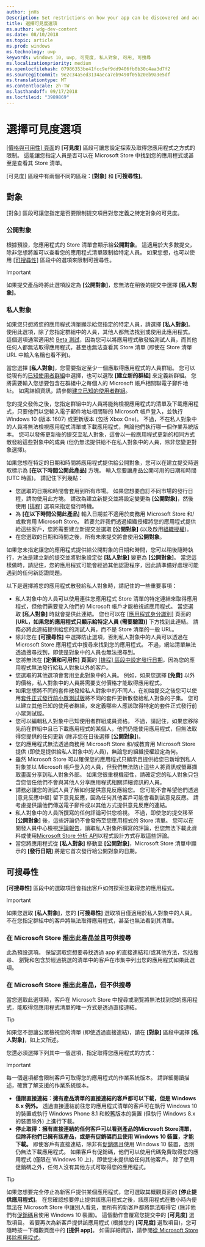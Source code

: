 ```yaml
---
author: jnHs
Description: Set restrictions on how your app can be discovered and acquired, including whether people can find your app in the Store or see its Store listing at all.
title: 選擇可見度選項
ms.author: wdg-dev-content
ms.date: 08/10/2018
ms.topic: article
ms.prod: windows
ms.technology: uwp
keywords: windows 10, uwp, 可見度, 私人對象, 可用, 可搜尋
ms.localizationpriority: medium
ms.openlocfilehash: 07986353be41fcc9ef9dd9406fb0b30c4aa3d7f2
ms.sourcegitcommit: 9e2c34a5ed3134aeca7eb9490f05b20eb9a3e5df
ms.translationtype: MT
ms.contentlocale: zh-TW
ms.lasthandoff: 09/17/2018
ms.locfileid: "3989869"
---
```

# <a name="choose-visibility-options"></a>選擇可見度選項


[\[價格與可用性\] 頁面](set-app-pricing-and-availability.md)的 **\[可見度\]** 區段可讓您設定探索及取得您應用程式之方式的限制。 這能讓您指定人員是否可以在 Microsoft Store 中找到您的應用程式或甚至是查看其 Store 清單。

\[可見度\] 區段中有兩個不同的區段：**\[對象\]** 和 **\[可搜尋性\]**。 

## <a name="audience"></a>對象

\[對象\] 區段可讓您指定是否要限制提交項目對您定義之特定對象的可見度。


### <a name="public-audience"></a>公開對象

根據預設，您應用程式的 Store 清單會顯示給**公開對象**。 這適用於大多數提交，除非您想將誰可以查看您的應用程式清單限制給特定人員。 如果您想，也可以使用 [\[可搜尋性\]](#discoverability) 區段中的選項來限制可搜尋性。

> [!IMPORTANT]
> 如果提交產品時將此選項設定為 **\[公開對象\]**，您無法在稍後的提交中選擇 **\[私人對象\]**。


### <a name="private-audience"></a>私人對象

如果您只想將您的應用程式清單顯示給您指定的特定人員，請選擇 **\[私人對象\]**。 使用此選項，除了您指定群組中的人員，其他人都無法找到或使用此應用程式。 這個選項通常適用於 [Beta 測試](beta-testing-and-targeted-distribution.md)，因為您可以將應用程式散發給測試人員，而其他任何人都無法取得應用程式，甚至也無法查看其 Store 清單 (即使在 Store 清單 URL 中輸入名稱也看不到)。

當您選擇 **\[私人對象\]**，您需要指定至少一個應取得應用程式的人員群組。 您可以從現有的[已知使用者群組](create-known-user-groups.md)中選擇，也可以選取 **\[建立新的群組\]** 來定義新群組。 您將需要輸入您想要包含在群組中之每個人的 Microsoft 帳戶相關聯電子郵件地址。 如需詳細資訊，請參閱[建立已知的使用者群組](create-known-user-groups.md)。

您的提交發佈之後，您指定群組中的人員將能夠檢視應用程式的清單及下載應用程式，只要他們以您輸入電子郵件地址相關聯的 Microsoft 帳戶登入，並執行 Windows 10 (版本 1607) 或更新版本 (包括 Xbox One)。 不過，不在私人對象中的人員將無法檢視應用程式清單或下載應用程式，無論他們執行哪一個作業系統版本。 您可以發佈更新後的提交至私人對象，這會以一般應用程式更新的相同方式散發給這些對象中的成員 (但仍無法提供給不在私人對象中的人員，除非您變更對象選擇)。 

如果您想在特定的日期和時間將應用程式提供給公開對象，您可以在建立提交時選取標示為 **\[在以下時間公開此產品\]** 方塊。 輸入您要讓產品公開可用的日期和時間 (UTC 時區)。 請記住下列幾點：

- 您選取的日期和時間會套用到所有市場。 如果您想要自訂不同市場的發行日程，請勿使用此方塊。 請改為建立新提交並將設定變更為 **\[公開對象\]**，然後使用 [\[排程\]](configure-precise-release-scheduling.md) 選項來指定發行時機。
- 為 **\[在以下時間公開此產品\]** 輸入日期並不適用於商務用 Microsoft Store 和/或教育用 Microsoft Store。 若要允許我們透過組織授權將您的應用程式提供給這些客戶，您將需要建立新提交並選取 **\[公開對象\]** (以及啟用[組織授權](organizational-licensing.md))。
- 在您選取的日期和時間之後，所有未來提交將會使用**公開對象**。

如果您未指定讓您的應用程式提供給公開對象的日期和時間，您可以稍後隨時執行，方法是建立新的提交並將對象設定從 **\[私人對象\]** 變更為 **\[公開對象\]**。 當您這樣做時，請記住，您的應用程式可能會經過其他認證程序，因此請準備好處理可能遇到的任何新認證問題。 

以下是選擇將您的應用程式散發給私人對象時，請記住的一些重要事項：
- 私人對象中的人員可以使用連往您應用程式 Store 清單的特定連結來取得應用程式，但他們需要登入他們的 Microsoft 帳戶才能檢視該應用程式。 當您選取 **\[私人對象\]** 時就會提供此連結。 您也可以在 [\[應用程式身分識別\]](view-app-identity-details.md) 頁面的 **\[URL，如果您的應用程式只顯示給特定人員 (需要驗證)\]** 下方找到此連結。 請務必將此連結提供給您的測試人員，而不是 Store 清單的一般 URL。  
- 除非您在 **\[可搜尋性\]** 中選擇防止選項，否則私人對象中的人員可以透過在 Microsoft Store 應用程式中搜尋來找到您的應用程式。 不過，網站清單無法透過搜尋找到，即使是對象中的人員也無法搜尋到。 
- 您將無法在 **\[定價和可用性\] 頁面**的 [\[排程\] 區段中設定發行日期](configure-precise-release-scheduling.md)，因為您的應用程式無法發行給私人對象以外的客戶。
- 您選取的其他選項會套用至此對象中的人員。 例如，如果您選擇 **\[免費\]** 以外的價格，私人對象中的人員將需要支付價格才能取得應用程式。 
- 如果您想將不同的套件散發給私人對象中的不同人，在初始提交之後您可以使用[套件正式發行前小眾測試版](package-flights.md)將不同的套件更新散發給私人對象的子集。 您可以建立其他已知的使用者群組，來定義哪些人應該取得特定的套件正式發行前小眾測試版。
- 您可以編輯私人對象中已知使用者群組成員資格。 不過，請記住，如果您移除先前在群組中且已下載應用程式的某個人，他們仍能使用應用程式，但無法取得您提供的任何更新 (除非您在日後選擇 **\[公開對象\]**)。
- 您的應用程式無法透過商務用 Microsoft Store 和/或教育用 Microsoft Store 提供 (即使是提供給私人對象中的人員)，無論您的組織授權設定為何。
- 雖然 Microsoft Store 可以確保您的應用程式只顯示且提供給您已新增到私人對象並以 Microsoft 帳戶登入的人員，但我們無法防止這些人將資訊或螢幕擷取畫面分享到私人對象外部。 如果您很重視機密性，請確定您的私人對象只包含您信任他們不會與其他人分享應用程式相關詳細資訊的人員。
- 請務必讓您的測試人員了解如何提供意見反應給您。 您可能不會希望他們透過 \[意見反應中樞\] 留下意見反應，因為任何其他客戶可能會看到該意見反應。 請考慮提供讓他們傳送電子郵件或以其他方式提供意見反應的連結。
- 私人對象中的人員所撰寫的任何評論可供您檢視。 不過，即使您的提交移至 **\[公開對象\]** 後，這些評論仍不會發佈至您應用程式的 Store 清單。 您可以在開發人員中心檢視[評論報告](reviews-report.md)，讀取私人對象所撰寫的評論，但您無法下載此資料或使用[Microsoft Store 分析 API](../monetize/access-analytics-data-using-windows-store-services.md)以程式設計方式存取這些評論。
- 當您將應用程式從 **\[私人對象\]** 移動至 **\[公開對象\]**，Microsoft Store 清單中顯示的 **\[發行日期\]** 將是它首次發行給公開對象的日期。

## <a name="discoverability"></a>可搜尋性

**\[可搜尋性\]** 區段中的選取項目會指出客戶如何探索並取得您的應用程式。 

> [!IMPORTANT]
> 如果您選取 **\[私人對象\]**，您的 **\[可搜尋性\]** 選取項目僅適用於私人對象中的人員。 不在您指定群組中的客戶將無法取得應用程式，甚至也無法看到其清單。 


### <a name="make-this-product-available-and-discoverable-in-the-store"></a>在 Microsoft Store 推出此產品並且可供搜尋

此為預設選項。 保留選取您想要尋找透過 app 的直接連結和/或其他方法，包括搜尋、 瀏覽和包含於經過挑選的清單中的客戶在市集中列出您的應用程式如果此選項。 

### <a name="make-this-product-available-but-not-discoverable-in-the-store"></a>在 Microsoft Store 推出此產品，但不供搜尋

當您選取此選項時，客戶在 Microsoft Store 中搜尋或瀏覽將無法找到您的應用程式，能取得您應用程式清單的唯一方式是透過直接連結。 

> [!TIP]
> 如果您不想讓公眾檢視您的清單 (即使透過直接連結)，請在 **\[對象\]** 區段中選擇 **\[私人對象\]**，如上文所述。

您還必須選擇下列其中一個選項，指定取得您應用程式的方式：


>[!IMPORTANT]
> 每一個選項都會限制客戶可取得您的應用程式的作業系統版本。 請詳細閱讀描述，確實了解支援的作業系統版本。 

- **僅限直接連結︰擁有產品清單的直接連結的客戶都可以下載，但是 Windows 8.x 例外。** 透過直接連結前往您的應用程式清單的客戶可在執行 Windows 10 的裝置或執行 Windows Phone 8.1 和較舊版本的裝置 (但執行 Windows 8.x 的裝置除外) 上進行下載。
- **停止取得︰擁有直接連結的任何客戶可以看到產品的Microsoft Store清單，但除非他們已擁有該產品，或是有促銷碼而且使用 Windows 10 裝置，才能下載。** 即使客戶有直接連結，除非有[促銷碼](generate-promotional-codes.md)且使用 Windows 10 裝置，否則仍無法下載應用程式。 如果客戶有促銷碼，他們可以使用代碼免費取得您的應用程式 (僅限在 Windows 10 上)，即使您未提供給任何其他客戶。 除了使用促銷碼之外，任何人沒有其他方式可取得您的應用程式。

> [!TIP]
> 如果您想要完全停止為新客戶提供某個應用程式，您可選取其概觀頁面的 **\[停止提供應用程式\]**。 在您確認想要停止提供該應用程式之後，該應用程式在數小時內便無法在 Microsoft Store 中讓別人看見，而所有的新客戶都將無法取得它 (除非他們有[促銷碼](generate-promotional-codes.md)且使用 Windows 10 裝置)。 這個動作會覆寫您提交中的 **\[可見度\]** 選取項目。 若要再次為新客戶提供該應用程式 (根據您的 **\[可見度\]** 選取項目)，您可隨時按一下概觀頁面中的 **\[提供 app\]**。 如需詳細資訊，請參閱[從 Microsoft Store 移除應用程式](guidance-for-app-package-management.md#removing-an-app-from-the-store)。




